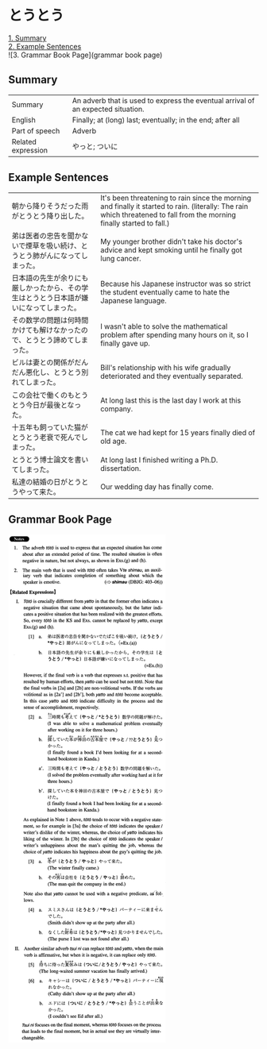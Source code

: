 # とうとう

[1. Summary](#summary)<br>
[2. Example Sentences](#example-sentences)<br>
![3. Grammar Book Page](grammar book page)<br>


## Summary

<table><tr>   <td>Summary</td>   <td>An adverb that is used to express the eventual arrival of an expected situation.</td></tr><tr>   <td>English</td>   <td>Finally; at (long) last; eventually; in the end; after all</td></tr><tr>   <td>Part of speech</td>   <td>Adverb</td></tr><tr>   <td>Related expression</td>   <td>やっと; ついに</td></tr></table>

## Example Sentences

<table><tr>   <td>朝から降りそうだった雨がとうとう降り出した。</td>   <td>It's been threatening to rain since the morning and finally it started to rain. (literally: The rain which threatened to fall from the morning finally started to fall.)</td></tr><tr>   <td>弟は医者の忠告を聞かないで煙草を吸い続け、とうとう肺がんになってしまった。</td>   <td>My younger brother didn't take his doctor's advice and kept smoking until he finally got lung cancer.</td></tr><tr>   <td>日本語の先生が余りにも厳しかったから、その学生はとうとう日本語が嫌いになってしまった。</td>   <td>Because his Japanese instructor was so strict the student eventually came to hate the Japanese language.</td></tr><tr>   <td>その数学の問題は何時間かけても解けなかったので、とうとう諦めてしまった。</td>   <td>I wasn't able to solve the mathematical problem after spending many hours on it, so I finally gave up.</td></tr><tr>   <td>ビルは妻との関係がだんだん悪化し、とうとう別れてしまった。</td>   <td>Bill's relationship with his wife gradually deteriorated and they eventually separated.</td></tr><tr>   <td>この会社で働くのもとうとう今日が最後となった。</td>   <td>At long last this is the last day I work at this company.</td></tr><tr>   <td>十五年も飼っていた猫がとうとう老衰で死んでしまった。</td>   <td>The cat we had kept for 15 years finally died of old age.</td></tr><tr>   <td>とうとう博士論文を書いてしまった。</td>   <td>At long last I finished writing a Ph.D. dissertation.</td></tr><tr>   <td>私達の結婚の日がとうとうやって来た。</td>   <td>Our wedding day has finally come.</td></tr></table>

## Grammar Book Page

![](../img/Intermediateとうとう.png)

